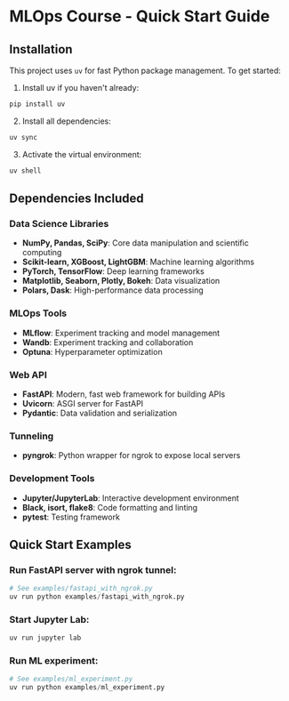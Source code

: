 # MLOps Course - Quick Start Guide

## Installation

This project uses `uv` for fast Python package management. To get started:

1. Install uv if you haven't already:
```bash
pip install uv
```

2. Install all dependencies:
```bash
uv sync
```

3. Activate the virtual environment:
```bash
uv shell
```

## Dependencies Included

### Data Science Libraries
- **NumPy, Pandas, SciPy**: Core data manipulation and scientific computing
- **Scikit-learn, XGBoost, LightGBM**: Machine learning algorithms
- **PyTorch, TensorFlow**: Deep learning frameworks
- **Matplotlib, Seaborn, Plotly, Bokeh**: Data visualization
- **Polars, Dask**: High-performance data processing

### MLOps Tools
- **MLflow**: Experiment tracking and model management
- **Wandb**: Experiment tracking and collaboration
- **Optuna**: Hyperparameter optimization

### Web API
- **FastAPI**: Modern, fast web framework for building APIs
- **Uvicorn**: ASGI server for FastAPI
- **Pydantic**: Data validation and serialization

### Tunneling
- **pyngrok**: Python wrapper for ngrok to expose local servers

### Development Tools
- **Jupyter/JupyterLab**: Interactive development environment
- **Black, isort, flake8**: Code formatting and linting
- **pytest**: Testing framework

## Quick Start Examples

### Run FastAPI server with ngrok tunnel:
```python
# See examples/fastapi_with_ngrok.py
uv run python examples/fastapi_with_ngrok.py
```

### Start Jupyter Lab:
```bash
uv run jupyter lab
```

### Run ML experiment:
```python
# See examples/ml_experiment.py
uv run python examples/ml_experiment.py
```
